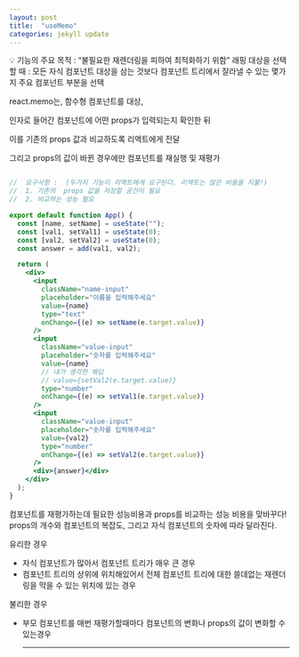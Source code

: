 ```yaml
---
layout: post
title:  "useMemo"
categories: jekyll update
---
```


<aside>
💡 기능의 주요 목적  : “불필요한 재렌더링을 피하여 최적화하기 위함”
래핑 대상을 선택할 때 : 모든 자식 컴포넌트 대상을 삼는 것보다 컴포넌트 트리에서 잘라낼 수 있는 몇가지 주요 컴포넌트 부분을 선택

</aside>

react.memo는, 함수형 컴포넌트를 대상, 

인자로 들어간 컴포넌트에 어떤 props가  입력되는지 확인한 뒤 

이를 기존의 props 값과 비교하도록 리액트에게 전달

 그리고 props의 값이 바뀐 경우에만  컴포넌트를 재실행 및 재평가

```jsx

//  요구사항 :  (두가지 기능이 리액트에게 요구된다. 리액트는 많은 비용을 지불!)
//  1. 기존의  props 값을 저장할 공간이 필요
//  2. 비교하는 성능 필요

export default function App() {
  const [name, setName] = useState("");
  const [val1, setVal1] = useState(0);
  const [val2, setVal2] = useState(0);
  const answer = add(val1, val2);

  return (
    <div>
      <input
        className="name-input"
        placeholder="이름을 입력해주세요"
        value={name}
        type="text"
        onChange={(e) => setName(e.target.value)}
      />
      <input
        className="value-input"
        placeholder="숫자를 입력해주세요"
        value={name}
        // 내가 생각한 해답
        // value={setVal2(e.target.value)}
        type="number"
        onChange={(e) => setVal1(e.target.value)}
      />
      <input
        className="value-input"
        placeholder="숫자를 입력해주세요"
        value={val2}
        type="number"
        onChange={(e) => setVal2(e.target.value)}
      />
      <div>{answer}</div>
    </div>
  );
}
```

컴포넌트를 재평가하는데 필요한 성능비용과 props를 비교하는 성능 비용을 맞바꾸다!
 props의  개수와 컴포넌트의 복잡도, 그리고 자식 컴포넌트의 숫자에 따라 달라진다.

유리한 경우 

- 자식 컴포넌트가 많아서 컴포넌트 트리가 매우 큰 경우
- 컴포넌트 트리의 상위에 위치해있어서 전체 컴포넌트 트리에 대한 쓸데없는 재렌더링을 막을 수 있는 위치에 있는 경우

불리한 경우 

- 부모 컴포넌트를 매번 재평가할때마다 컴포넌트의 변화나 props의 값이 변화할 수 있는경우
    
    ---